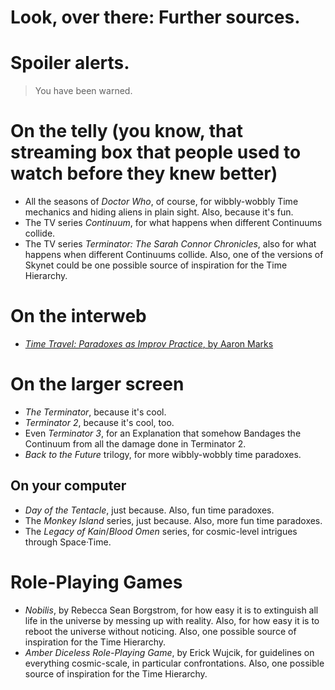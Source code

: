# Look, over there: Further sources.

# Spoiler alerts.

> You have been warned.

# 

# On the telly \(you know, that streaming box that people used to watch before they knew better\)

* All the seasons of _Doctor Who_, of course, for wibbly-wobbly Time mechanics and hiding aliens in plain sight. Also, because it's fun.
* The TV series _Continuum_, for what happens when different Continuums collide.
* The TV series _Terminator: The Sarah Connor Chronicles_, also for what happens when different Continuums collide. Also, one of the versions of Skynet could be one possible source of inspiration for the Time Hierarchy.

# On the interweb

* [_Time Travel: Paradoxes as Improv Practice_, by Aaron Marks](https://cannibalhalflinggaming.com/2018/07/18/time-travel-paradoxes-as-improv-practice/)

# On the larger screen

* _The Terminator_, because it's cool.
* _Terminator 2_, because it's cool, too.
* Even _Terminator 3_, for an Explanation that somehow Bandages the Continuum from all the damage done in Terminator 2.
* _Back to the Future_ trilogy, for more wibbly-wobbly time paradoxes.

## On your computer

* _Day of the Tentacle_, just because. Also, fun time paradoxes.
* The _Monkey Island_ series, just because. Also, more fun time paradoxes.
* The _Legacy of Kain_/_Blood Omen_ series, for cosmic-level intrigues through Space·Time.

# Role-Playing Games

* _Nobilis_, by Rebecca Sean Borgstrom, for how easy it is to extinguish all life in the universe by messing up with reality. Also, for how easy it is to reboot the universe without noticing. Also, one possible source of inspiration for the Time Hierarchy.
* _Amber Diceless Role-Playing Game_, by Erick Wujcik, for guidelines on everything cosmic-scale, in particular confrontations. Also, one possible source of inspiration for the Time Hierarchy.




